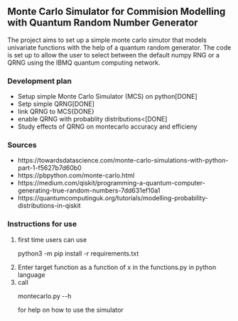 ## Monte Carlo Simulator for Commision Modelling with Quantum Random Number Generator

The project aims to set up a simple monte carlo simutor that models univariate functions with the help of a quantum random generator. The code is set up to allow the user to select between the default numpy RNG or a QRNG using the IBMQ quantum computing network.

### Development plan
<ul>
<li> Setup simple Monte Carlo Simulator (MCS) on python[DONE] </li>
<li>Setp simple QRNG[DONE]</li>
<li>link QRNG to MCS{DONE}</li>
<li>enable QRNG with probablity distributions<[DONE]</li>
  <li>Study effects of QRNG on montecarlo accuracy and efficieny</li>
</ul>

### Sources
<ul>
<li>https://towardsdatascience.com/monte-carlo-simulations-with-python-part-1-f5627b7d60b0</li>
<li>https://pbpython.com/monte-carlo.html</li>
<li>https://medium.com/qiskit/programming-a-quantum-computer-generating-true-random-numbers-7dd631ef10a1</li>
<li>https://quantumcomputinguk.org/tutorials/modelling-probability-distributions-in-qiskit</li>

</ul>

### Instructions for use
<ol>
<li> first time users can use 
  
  
  
  python3 -m pip install -r requirements.txt </li>
  
  
  
  
<li>Enter target function as a function of x in the functions.py in python language </li>
<li>call 
  
  
  
  montecarlo.py --h
  
  
  
  for help on how to use the simulator</li>
</ol>
